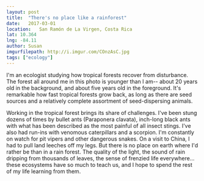 ```yaml
---
layout: post
title:  "There's no place like a rainforest"
date:   2017-03-01
location: 	San Ramón de La Virgen, Costa Rica
lat: 10.364
lng: -84.11
author: Susan
imgurfilepath: http://i.imgur.com/COnzAsC.jpg
tags: ["ecology"]
---
```


	
	
I'm an ecologist studying how tropical forests recover from disturbance. The forest all around me in this photo is younger than I am-- about 20 years old in the background, and about five years old in the foreground. It's remarkable how fast tropical forests grow back, as long as there are seed sources and a relatively complete assortment of seed-dispersing animals.

Working in the tropical forest brings its share of challenges. I've been stung dozens of times by bullet ants (Paraponera clavata), inch-long black ants with what has been described as the most painful of all insect stings. I've also had run-ins with venomous caterpillars and a scorpion. I'm constantly on watch for pit vipers and other dangerous snakes. On a visit to China, I had to pull land leeches off my legs. But there is no place on earth where I'd rather be than in a rain forest. The quality of the light, the sound of rain dripping from thousands of leaves, the sense of frenzied life everywhere... these ecosystems have so much to teach us, and I hope to spend the rest of my life learning from them.